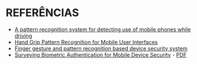 # REFERÊNCIAS 

- [A pattern recognition system for detecting use of mobile phones while driving](http://ieeexplore.ieee.org/document/7294959/)
- [Hand Grip Pattern Recognition for Mobile User Interfaces](https://www.aaai.org/Papers/AAAI/2006/AAAI06-296.pdf)
- [Finger gesture and pattern recognition based device security system](http://ieeexplore.ieee.org/document/7150694/)
- [Surveying Biometric Authentication for Mobile Device Security](http://www.jprr.org/index.php/jprr/article/view/764) - [PDF](http://www.jprr.org/index.php/jprr/article/viewFile/764/246)
